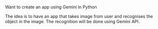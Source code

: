 Want to create an app using Gemini in Python

The idea is to have an app that takes image from user and recognises the object in the image. The recognition will be done using Gemini API.
